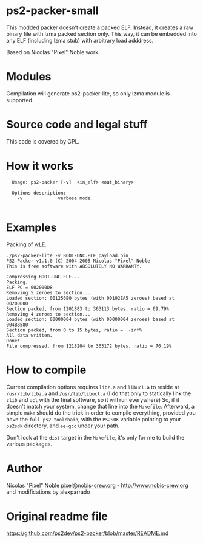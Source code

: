 # ps2-packer-small 

This modded packer doesn't create a packed ELF. Instead, it creates a raw binary file with lzma packed section only. This way, it can be embedded into any ELF (including lzma stub) with arbitrary load adddress. 

Based on Nicolas "Pixel" Noble work.


# Modules

Compilation will generate ps2-packer-lite, so only lzma module is supported.



# Source code and legal stuff

  This code is covered by GPL. 


# How it works
```
  Usage: ps2-packer [-v]  <in_elf> <out_binary>
  
  Options description:
    -v             verbose mode.
    
```




# Examples

Packing of wLE. 

```
./ps2-packer-lite -v BOOT-UNC.ELF payload.bin 
PS2-Packer v1.1.0 (C) 2004-2005 Nicolas "Pixel" Noble
This is free software with ABSOLUTELY NO WARRANTY.

Compressing BOOT-UNC.ELF...
Packing.
ELF PC = 002000D8
Removing 5 zeroes to section...
Loaded section: 001256E0 bytes (with 00192EA5 zeroes) based at 00200000
Section packed, from 1201883 to 363113 bytes, ratio = 69.79%
Removing 4 zeroes to section...
Loaded section: 00000004 bytes (with 00000004 zeroes) based at 004B8580
Section packed, from 0 to 15 bytes, ratio =  -inf%
All data written.
Done!
File compressed, from 1218204 to 363172 bytes, ratio = 70.19%

```


# How to compile

Current compilation options requires `libz.a` and `libucl.a` to reside at
`/usr/lib/libz.a` and `/usr/lib/libucl.a` (I do that only to statically link
the `zlib` and `ucl` with the final software, so it will run everywhere) So, if it
doesn't match your system, change that line into the `Makefile`. Afterward, a
simple `make` should do the trick in order to compile everything, provided you
have the `full ps2 toolchain`, with the `PS2SDK` variable pointing to your `ps2sdk`
directory, and `ee-gcc` under your path.

Don't look at the `dist` target in the `Makefile`, it's only for me to build
the various packages.


# Author
  Nicolas "Pixel" Noble <pixel@nobis-crew.org> - http://www.nobis-crew.org and modifications by alexparrado

# Original readme file

https://github.com/ps2dev/ps2-packer/blob/master/README.md

